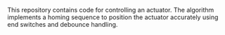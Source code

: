 This repository contains code for controlling an actuator. The algorithm implements a homing sequence to position the actuator accurately using end switches and debounce handling.

